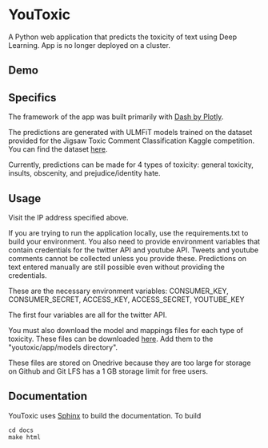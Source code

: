 # YouToxic
A Python web application that predicts the toxicity of text using Deep Learning.
App is no longer deployed on a cluster.

## Demo
[](https://drive.google.com/file/d/1jFQbD7Z7vWACuyPVuCjhzhv1HNqyOggG/view?usp=sharing)

## Specifics
The framework of the app was built primarily with [Dash by Plotly](https://dash.plot.ly).

The predictions are generated with ULMFiT models trained on the dataset provided for the
Jigsaw Toxic Comment Classification Kaggle competition.
You can find the dataset [here](https://www.kaggle.com/c/jigsaw-toxic-comment-classification-challenge/data).

Currently, predictions can be made for 4 types of toxicity:
general toxicity, insults, obscenity, and prejudice/identity hate.

## Usage
Visit the IP address specified above.

If you are trying to run the application locally, use the requirements.txt to build your environment. You also need to provide environment variables that contain credentials for the twitter API  and youtube API. Tweets and youtube comments cannot be collected unless you provide these. Predictions on text entered manually are still possible even without providing the credentials.

These are the necessary environment variables:
CONSUMER_KEY, CONSUMER_SECRET, ACCESS_KEY, ACCESS_SECRET, YOUTUBE_KEY

The first four variables are all for the twitter API. 

You must also download the model and mappings files for each type of toxicity. These files can be downloaded [here](https://1drv.ms/u/s!AuFyq5aZW3rygd5DDrSeTjOea36u9A?e=vaU9Ps). Add them to the "youtoxic/app/models directory".

These files are stored on Onedrive because they are too large for storage on Github and Git LFS has a 1 GB storage limit for free users.

## Documentation
YouToxic uses [Sphinx](http://www.sphinx-doc.org/en/master/) to build the documentation.
To build
```
cd docs
make html
```
